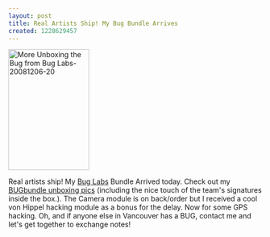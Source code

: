 ```yaml
---
layout: post
title: Real Artists Ship! My Bug Bundle Arrives
created: 1228629457
---
```

<p>
<a href="http://www.flickr.com/photos/roland/3088867994/" title="More Unboxing the Bug from Bug Labs-20081206-20 by roland, on Flickr"><img src="http://farm4.static.flickr.com/3111/3088867994_f61e211837_m.jpg" alt="More Unboxing the Bug from Bug Labs-20081206-20" width="160" height="240" /></a>
</p>
<p>
Real artists ship! My <a href="http://buglabs.net/">Bug Labs</a> Bundle Arrived today. Check out my <a href="http://www.flickr.com/photos/roland/sets/72157610837577626/">BUGbundle unboxing pics</a> (including the nice touch of the team's signatures inside the box.). The Camera module is on back/order but I received a cool von Hippel hacking module as a bonus for the delay. Now for some GPS hacking. Oh, and if anyone else in Vancouver has a BUG, contact me and let's get together to exchange notes! 
</p>
